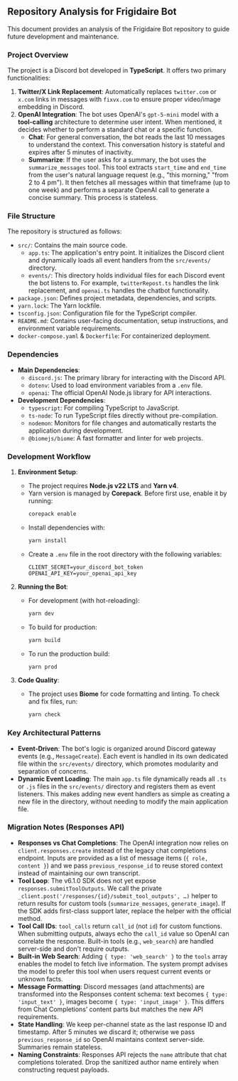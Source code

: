 ## Repository Analysis for Frigidaire Bot

This document provides an analysis of the Frigidaire Bot repository to guide future development and maintenance.

### Project Overview

The project is a Discord bot developed in **TypeScript**. It offers two primary functionalities:
1.  **Twitter/X Link Replacement**: Automatically replaces `twitter.com` or `x.com` links in messages with `fixvx.com` to ensure proper video/image embedding in Discord.
2.  **OpenAI Integration**: The bot uses OpenAI's `gpt-5-mini` model with a **tool-calling** architecture to determine user intent. When mentioned, it decides whether to perform a standard chat or a specific function.
    *   **Chat**: For general conversation, the bot reads the last 10 messages to understand the context. This conversation history is stateful and expires after 5 minutes of inactivity.
    *   **Summarize**: If the user asks for a summary, the bot uses the `summarize_messages` tool. This tool extracts `start_time` and `end_time` from the user's natural language request (e.g., "this morning," "from 2 to 4 pm"). It then fetches all messages within that timeframe (up to one week) and performs a separate OpenAI call to generate a concise summary. This process is stateless.

### File Structure

The repository is structured as follows:

-   `src/`: Contains the main source code.
    -   `app.ts`: The application's entry point. It initializes the Discord client and dynamically loads all event handlers from the `src/events/` directory.
    -   `events/`: This directory holds individual files for each Discord event the bot listens to. For example, `twitterRepost.ts` handles the link replacement, and `openai.ts` handles the chatbot functionality.
-   `package.json`: Defines project metadata, dependencies, and scripts.
-   `yarn.lock`: The Yarn lockfile.
-   `tsconfig.json`: Configuration file for the TypeScript compiler.
-   `README.md`: Contains user-facing documentation, setup instructions, and environment variable requirements.
-   `docker-compose.yaml` & `Dockerfile`: For containerized deployment.

### Dependencies

-   **Main Dependencies**:
    -   `discord.js`: The primary library for interacting with the Discord API.
    -   `dotenv`: Used to load environment variables from a `.env` file.
    -   `openai`: The official OpenAI Node.js library for API interactions.
-   **Development Dependencies**:
    -   `typescript`: For compiling TypeScript to JavaScript.
    -   `ts-node`: To run TypeScript files directly without pre-compilation.
    -   `nodemon`: Monitors for file changes and automatically restarts the application during development.
    -   `@biomejs/biome`: A fast formatter and linter for web projects.

### Development Workflow

1.  **Environment Setup**:
    -   The project requires **Node.js v22 LTS** and **Yarn v4**.
    -   Yarn version is managed by **Corepack**. Before first use, enable it by running:
        ```bash
        corepack enable
        ```
    -   Install dependencies with:
        ```bash
        yarn install
        ```
    -   Create a `.env` file in the root directory with the following variables:
        ```
        CLIENT_SECRET=your_discord_bot_token
        OPENAI_API_KEY=your_openai_api_key
        ```

2.  **Running the Bot**:
    -   For development (with hot-reloading):
        ```bash
        yarn dev
        ```
    -   To build for production:
        ```bash
        yarn build
        ```
    -   To run the production build:
        ```bash
        yarn prod
        ```

3.  **Code Quality**:
    -   The project uses **Biome** for code formatting and linting. To check and fix files, run:
        ```bash
        yarn check
        ```

### Key Architectural Patterns

-   **Event-Driven**: The bot's logic is organized around Discord gateway events (e.g., `MessageCreate`). Each event is handled in its own dedicated file within the `src/events/` directory, which promotes modularity and separation of concerns.
-   **Dynamic Event Loading**: The main `app.ts` file dynamically reads all `.ts` or `.js` files in the `src/events/` directory and registers them as event listeners. This makes adding new event handlers as simple as creating a new file in the directory, without needing to modify the main application file.

### Migration Notes (Responses API)

-   **Responses vs Chat Completions**: The OpenAI integration now relies on `client.responses.create` instead of the legacy chat completions endpoint. Inputs are provided as a list of message items (`{ role, content }`) and we pass `previous_response_id` to reuse stored context instead of maintaining our own transcript.
-   **Tool Loop**: The v6.1.0 SDK does not yet expose `responses.submitToolOutputs`. We call the private `_client.post('/responses/{id}/submit_tool_outputs', …)` helper to return results for custom tools (`summarize_messages`, `generate_image`). If the SDK adds first-class support later, replace the helper with the official method.
-   **Tool Call IDs**: `tool_calls` return `call_id` (not `id`) for custom functions. When submitting outputs, always echo the `call_id` value so OpenAI can correlate the response. Built-in tools (e.g., `web_search`) are handled server-side and don't require outputs.
-   **Built-in Web Search**: Adding `{ type: 'web_search' }` to the `tools` array enables the model to fetch live information. The system prompt advises the model to prefer this tool when users request current events or unknown facts.
-   **Message Formatting**: Discord messages (and attachments) are transformed into the Responses content schema: text becomes `{ type: 'input_text' }`, images become `{ type: 'input_image' }`. This differs from Chat Completions’ content parts but matches the new API requirements.
-   **State Handling**: We keep per-channel state as the last response ID and timestamp. After 5 minutes we discard it; otherwise we pass `previous_response_id` so OpenAI maintains context server-side. Summaries remain stateless.
-   **Naming Constraints**: Responses API rejects the `name` attribute that chat completions tolerated. Drop the sanitized author name entirely when constructing request payloads.
